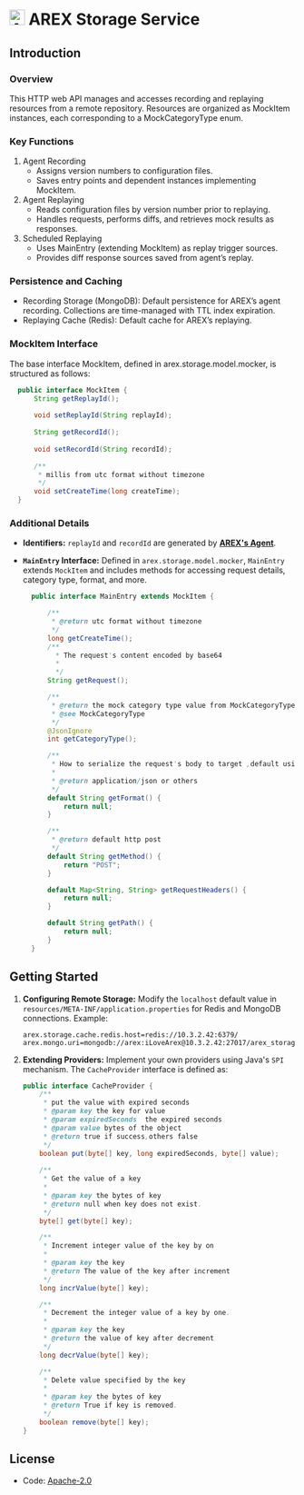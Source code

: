 # <img src="https://avatars.githubusercontent.com/u/103105168?s=200&v=4" alt="Arex Icon" width="27" height=""> AREX Storage Service

## Introduction

### Overview

This HTTP web API manages and accesses recording and replaying resources from a remote repository. Resources are organized as MockItem instances, each corresponding to a MockCategoryType enum.

### Key Functions

1. Agent Recording
	- Assigns version numbers to configuration files.
	- Saves entry points and dependent instances implementing MockItem.
2. Agent Replaying
	- Reads configuration files by version number prior to replaying.
	- Handles requests, performs diffs, and retrieves mock results as responses.
3. Scheduled Replaying
	- Uses MainEntry (extending MockItem) as replay trigger sources.
	- Provides diff response sources saved from agent’s replay.

### Persistence and Caching

- Recording Storage (MongoDB): Default persistence for AREX’s agent recording. Collections are time-managed with TTL index expiration.
- Replaying Cache (Redis): Default cache for AREX’s replaying.

### MockItem Interface

The base interface MockItem, defined in arex.storage.model.mocker, is structured as follows:

  ```java
    public interface MockItem {
        String getReplayId();
    
        void setReplayId(String replayId);
    
        String getRecordId();
    
        void setRecordId(String recordId);
    
        /**
         * millis from utc format without timezone
         */
        void setCreateTime(long createTime);
    }
  ```

### Additional Details

- **Identifiers:** `replayId` and `recordId` are generated by [**AREX's Agent**](arextest/arex-agent-java).

- **`MainEntry` Interface:** Defined in `arex.storage.model.mocker`, `MainEntry` extends `MockItem` and includes methods for accessing request details, category type, format, and more.

   ```java
     public interface MainEntry extends MockItem {

         /**
          * @return utc format without timezone
          */
         long getCreateTime();
         /**
           * The request's content encoded by base64
           *
           */
         String getRequest();

         /**
          * @return the mock category type value from MockCategoryType
          * @see MockCategoryType
          */
         @JsonIgnore
         int getCategoryType();

         /**
          * How to serialize the request's body to target ,default using application/json
          *
          * @return application/json or others
          */
         default String getFormat() {
             return null;
         }         

         /**
          * @return default http post
          */
         default String getMethod() {
             return "POST";
         }

         default Map<String, String> getRequestHeaders() {
             return null;
         }

         default String getPath() {
             return null;
         }
     }
   ```

## Getting Started

1. **Configuring Remote Storage:**
   Modify the `localhost` default value in `resources/META-INF/application.properties` for Redis and MongoDB connections. Example:

   ```
   arex.storage.cache.redis.host=redis://10.3.2.42:6379/
   arex.mongo.uri=mongodb://arex:iLoveArex@10.3.2.42:27017/arex_storage_db
   ```

2. **Extending Providers:**
   Implement your own providers using Java's `SPI` mechanism. The `CacheProvider` interface is defined as:

   ```java
   public interface CacheProvider {
       /**
        * put the value with expired seconds
        * @param key the key for value
        * @param expiredSeconds  the expired seconds
        * @param value bytes of the object
        * @return true if success,others false
        */
       boolean put(byte[] key, long expiredSeconds, byte[] value);    
           
       /**
        * Get the value of a key
        *
        * @param key the bytes of key
        * @return null when key does not exist.
        */
       byte[] get(byte[] key);
   
       /**
        * Increment integer value of the key by on
        *
        * @param key the key
        * @return The value of the key after increment
        */
       long incrValue(byte[] key);
   
       /**
        * Decrement the integer value of a key by one.
        *
        * @param key the key
        * @return the value of key after decrement
        */
       long decrValue(byte[] key);
   
       /**
        * Delete value specified by the key
        *
        * @param key the bytes of key
        * @return True if key is removed.
        */
       boolean remove(byte[] key);    
   }
   ```

## License

- Code: [Apache-2.0](https://github.com/arextest/arex-agent-java/blob/LICENSE)
